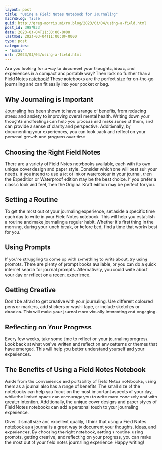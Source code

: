 ```yaml
---
layout: post
title: "Using a Field Notes Notebook for Journaling"
microblog: false
guid: http://greg-morris.micro.blog/2023/03/04/using-a-field.html
post_id: 3987933
date: 2023-03-04T11:00:00-0000
lastmod: 2023-03-04T11:00:00-0000
type: post
categories:
- "Essay"
url: /2023/03/04/using-a-field.html
---
```

Are you looking for a way to document your thoughts, ideas, and experiences in a compact and portable way? Then look no further than a Field Notes [notebook](/2023/03/12/what-is-my.html)! These notebooks are the perfect size for on-the-go journaling and can fit easily into your pocket or bag.

## Why Journaling is Important
[Journaling](/2023/01/29/journaling-and-me.html) has been shown to have a range of benefits, from reducing stress and anxiety to improving overall mental health. Writing down your thoughts and feelings can help you process and make sense of them, and can provide a sense of clarity and perspective. Additionally, by documenting your experiences, you can look back and reflect on your personal growth and progress over time.

## Choosing the Right Field Notes
There are a variety of Field Notes notebooks available, each with its own unique cover design and paper style. Consider which one will best suit your needs. If you intend to use a lot of ink or watercolour in your journal, then the Expedition or Waterproof edition may be the best choice. If you prefer a classic look and feel, then the Original Kraft edition may be perfect for you.

## Setting a Routine
To get the most out of your journaling experience, set aside a specific time each day to write in your Field Notes notebook. This will help you establish a routine and make journaling a regular habit. Whether it's first thing in the morning, during your lunch break, or before bed, find a time that works best for you.

## Using Prompts
If you're struggling to come up with something to write about, try using prompts. There are plenty of prompt books available, or you can do a quick internet search for journal prompts. Alternatively, you could write about your day or reflect on a recent experience.

## Getting Creative
Don't be afraid to get creative with your journaling. Use different coloured pens or markers, add stickers or washi tape, or include sketches or doodles. This will make your journal more visually interesting and engaging.

## Reflecting on Your Progress
Every few weeks, take some time to reflect on your journaling progress. Look back at what you've written and reflect on any patterns or themes that have emerged. This will help you better understand yourself and your experiences.

## The Benefits of Using a Field Notes Notebook
Aside from the convenience and portability of Field Notes notebooks, using them as a journal also has a range of benefits. The small size of the notebooks can help you focus on the most important aspects of your day, while the limited space can encourage you to write more concisely and with greater intention. Additionally, the unique cover designs and paper styles of Field Notes notebooks can add a personal touch to your journaling experience.

Given it small size and excellent quality, I think that using a Field Notes notebook as a journal is a great way to document your thoughts, ideas, and experiences. By choosing the right notebook, setting a routine, using prompts, getting creative, and reflecting on your progress, you can make the most out of your field notes journaling experience. Happy writing!
